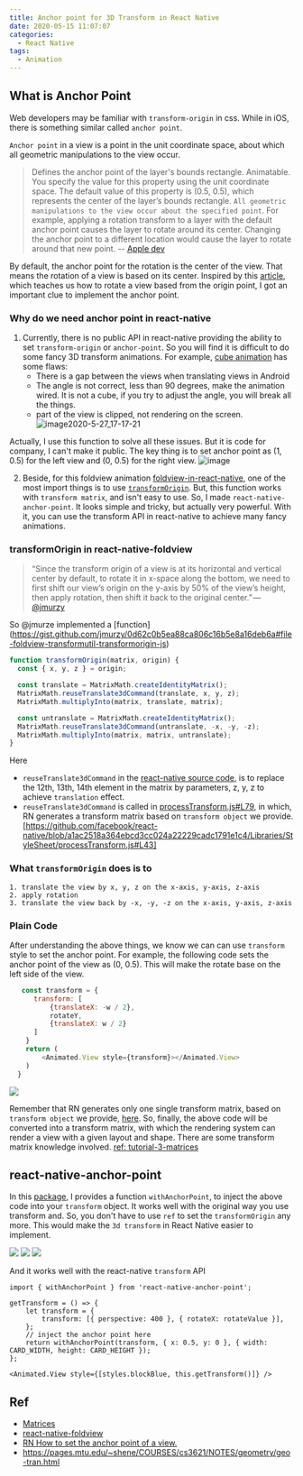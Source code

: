 ```yaml
---
title: Anchor point for 3D Transform in React Native
date: 2020-05-15 11:07:07
categories: 
  - React Native
tags:
  - Animation
---
```


## What is Anchor Point 
Web developers may be familiar with `transform-origin` in css. While in iOS, there is something similar called `anchor point`. 

`Anchor point` in a view is a point in the unit coordinate space, about which all geometric manipulations to the view occur. 

> Defines the anchor point of the layer's bounds rectangle. Animatable. 
> You specify the value for this property using the unit coordinate space. The default value of this property is (0.5, 0.5), which represents the center of the layer’s bounds rectangle. `All geometric manipulations to the view occur about the specified point`. For example, applying a rotation transform to a layer with the default anchor point causes the layer to rotate around its center. Changing the anchor point to a different location would cause the layer to rotate around that new point.                -- [Apple dev](https://developer.apple.com/documentation/quartzcore/calayer/1410817-anchorpoint)

By default, the anchor point for the rotation is the center of the view. That means the rotation of a view is based on its center. Inspired by this [article](https://commitocracy.com/implementing-foldview-in-react-native-e970011f98b8#.k95f793qe), which teaches us how to rotate a view based from the origin point, I got an important clue to implement the anchor point.  

### Why do we need anchor point in react-native

1. Currently, there is no public API in react-native providing the ability to set `transform-origin` or `anchor-point`. So you will find it is difficult to do some fancy 3D transform animations. For example, [cube animation](https://www.npmjs.com/package/react-native-cube-transition) has some flaws: 
    - There is a gap between the views when translating views in Android 
    - The angle is not correct, less than 90 degrees, make the animation wired. It is not a cube, if you try to adjust the angle, you will break all the things. 
    - part of the view is clipped, not rendering on the screen. 
![image2020-5-27_17-17-21](https://user-images.githubusercontent.com/7471672/84166299-4c06dd00-aaa7-11ea-8c48-4e401c756767.png)

Actually, I use this function to solve all these issues. But it is code for company, I can't make it public. The key thing is to set anchor point as (1, 0.5) for the left view and (0, 0.5) for the right view. 
![image](https://user-images.githubusercontent.com/7471672/84166384-63de6100-aaa7-11ea-8102-9de5bee4cf18.png)

2. Beside, for this foldview animation [foldview-in-react-native](https://commitocracy.com/implementing-foldview-in-react-native-e970011f98b8), one of the most import things is to use [`transformOrigin`](https://github.com/jmurzy/react-native-foldview/blob/892f89569cd851867602ce7412852515dccc7e5f/src/transformUtil.js#L3). But, this function works with `transform matrix`, and isn't easy to use. So, I made `react-native-anchor-point`. It looks simple and tricky, but actually very powerful. With it, you can use the transform API in react-native to achieve many fancy animations.


### transformOrigin in react-native-foldview

> “Since the transform origin of a view is at its horizontal and vertical center by default, to rotate it in x-space along the bottom, we need to first shift our view’s origin on the y-axis by 50% of the view’s height, then apply rotation, then shift it back to the original center.” — [@jmurzy](https://commitocracy.com/implementing-foldview-in-react-native-e970011f98b8)

So @jmurze implemented a [function]
(https://gist.github.com/jmurzy/0d62c0b5ea88ca806c16b5e8a16deb6a#file-foldview-transformutil-transformorigin-js)

```js
function transformOrigin(matrix, origin) {
  const { x, y, z } = origin;

  const translate = MatrixMath.createIdentityMatrix();
  MatrixMath.reuseTranslate3dCommand(translate, x, y, z);
  MatrixMath.multiplyInto(matrix, translate, matrix);

  const untranslate = MatrixMath.createIdentityMatrix();
  MatrixMath.reuseTranslate3dCommand(untranslate, -x, -y, -z);
  MatrixMath.multiplyInto(matrix, matrix, untranslate);
}
```
Here
-  `reuseTranslate3dCommand` in the [react-native source code](https://github.com/facebook/react-native/blob/a1ac2518a364ebcd3cc024a22229cadc1791e1c4/Libraries/Utilities/MatrixMath.js#L95), is to replace the 12th, 13th, 14th element in the matrix by parameters, z, y, z to achieve `translation` effect. 
- `reuseTranslate3dCommand` is called in [processTransform.js#L79](https://github.com/facebook/react-native/blob/a1ac2518a364ebcd3cc024a22229cadc1791e1c4/Libraries/StyleSheet/processTransform.js#L79), in which, RN generates a transform matrix based on `transform object` we provide. 
[https://github.com/facebook/react-native/blob/a1ac2518a364ebcd3cc024a22229cadc1791e1c4/Libraries/StyleSheet/processTransform.js#L43]

### What `transformOrigin` does is to

```
1. translate the view by x, y, z on the x-axis, y-axis, z-axis 
2. apply rotation
3. translate the view back by -x, -y, -z on the x-axis, y-axis, z-axis 
```


### Plain Code

After understanding the above things, we know we can can use `transform` style to set the anchor point. For example, the following code sets the anchor point of the view as (0, 0.5). This will make the rotate base on the left side of the view. 

```javascript
   const transform = {
      transform: [
          {translateX: -w / 2}, 
          rotateY, 
          {translateX: w / 2}
      ]
    }
    return (   
        <Animated.View style={transform}></Animated.View>
    )
  }

```
![](./d32bef61.png)

Remember that RN generates only one single transform matrix, based on `transform object` we provide, [here](https://github.com/facebook/react-native/blob/a1ac2518a364ebcd3cc024a22229cadc1791e1c4/Libraries/StyleSheet/processTransform.js#L43). So, finally, the above code will be converted into a transform matrix, with which the rendering system can render a view with a given layout and shape.  There are some transform matrix knowledge involved. [ref: tutorial-3-matrices](http://www.opengl-tutorial.org/beginners-tutorials/tutorial-3-matrices/)


## react-native-anchor-point

In this [package](https://github.com/sueLan/react-native-anchor-point), I provides a function `withAnchorPoint`, to inject the above code into your `transform` object. It works well with the original way you use transform and. So, you don't have to use `ref` to set the `transformOrigin` any more. This would make the `3d transform` in React Native easier to implement. 

![](./rotateZ.gif)
![](./rotateXY.gif)
![](./rotate.gif)

And it works well with the react-native `transform` API 

```
import { withAnchorPoint } from 'react-native-anchor-point';

getTransform = () => {
    let transform = {
        transform: [{ perspective: 400 }, { rotateX: rotateValue }],
    };
    // inject the anchor point here
    return withAnchorPoint(transform, { x: 0.5, y: 0 }, { width: CARD_WIDTH, height: CARD_HEIGHT });
};
    
<Animated.View style={[styles.blockBlue, this.getTransform()]} />
```

## Ref

- [Matrices](http://www.opengl-tutorial.org/beginners-tutorials/tutorial-3-matrices/)
- [react-native-foldview](https://github.com/jmurzy/react-native-foldview)
- [RN How to set the anchor point of a view.](https://stackoverflow.com/a/60632809/4026902)
- https://pages.mtu.edu/~shene/COURSES/cs3621/NOTES/geometry/geo-tran.html
